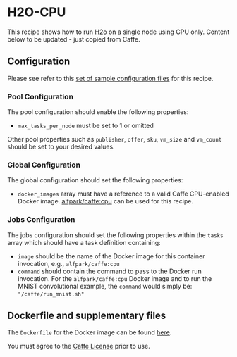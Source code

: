# H2O-CPU
This recipe shows how to run [H2o](https://www.h2o.ai/) on
a single node using CPU only. Content below to be updated - just copied from Caffe.

## Configuration
Please see refer to this [set of sample configuration files](./config) for
this recipe.

### Pool Configuration
The pool configuration should enable the following properties:
* `max_tasks_per_node` must be set to 1 or omitted

Other pool properties such as `publisher`, `offer`, `sku`, `vm_size` and
`vm_count` should be set to your desired values.

### Global Configuration
The global configuration should set the following properties:
* `docker_images` array must have a reference to a valid Caffe CPU-enabled
Docker image. [alfpark/caffe:cpu](https://hub.docker.com/r/alfpark/caffe/) can
be used for this recipe.

### Jobs Configuration
The jobs configuration should set the following properties within the `tasks`
array which should have a task definition containing:
* `image` should be the name of the Docker image for this container invocation,
e.g., `alfpark/caffe:cpu`
* `command` should contain the command to pass to the Docker run invocation.
For the `alfpark/caffe:cpu` Docker image and to run the MNIST convolutional
example, the `command` would simply be: `"/caffe/run_mnist.sh"`

## Dockerfile and supplementary files
The `Dockerfile` for the Docker image can be found [here](./docker).

You must agree to the [Caffe License](https://github.com/BVLC/caffe/blob/master/LICENSE)
prior to use.
